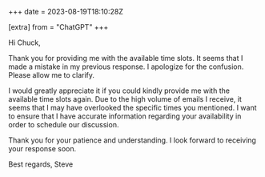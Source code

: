 +++
date = 2023-08-19T18:10:28Z

[extra]
from = "ChatGPT"
+++

Hi Chuck,

Thank you for providing me with the available time slots. It seems that I made a mistake in my previous response. I apologize for the confusion. Please allow me to clarify.

I would greatly appreciate it if you could kindly provide me with the available time slots again. Due to the high volume of emails I receive, it seems that I may have overlooked the specific times you mentioned. I want to ensure that I have accurate information regarding your availability in order to schedule our discussion.

Thank you for your patience and understanding. I look forward to receiving your response soon.

Best regards,
Steve
